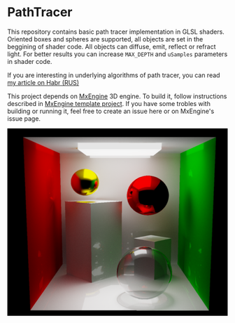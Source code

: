 # PathTracer
This repository contains basic path tracer implementation in GLSL shaders. Oriented boxes and spheres are supported, all objects are set in the beggining of shader code.
All objects can diffuse, emit, reflect or refract light. For better results you can increase `MAX_DEPTH` and `uSamples` parameters in shader code.

If you are interesting in underlying algorithms of path tracer, you can read [my article on Habr (RUS)](https://habr.com/ru/post/533932/)

This project depends on [MxEngine](https://github.com/asc-community/MxEngine) 3D engine. To build it, follow instructions described in [MxEngine template project](https://github.com/MomoDeve/MxEngineTemplate). If you have some trobles with building or running it, feel free to create an issue here or on MxEngine's issue page.
<p align="center">
<img src="preview.png">
</p>
